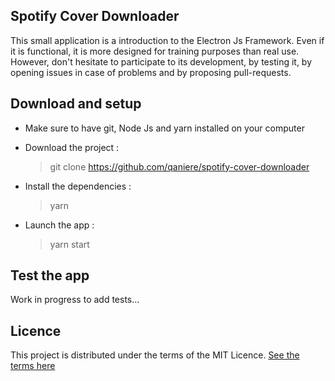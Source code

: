 ## Spotify Cover Downloader

This small application is a introduction to the Electron Js Framework. Even if it is functional, it is more 
designed for training purposes than real use. However, don't hesitate to participate to its development, by testing it, 
by opening issues in case of problems and by proposing pull-requests.

## Download and setup

* Make sure to have git, Node Js and yarn installed on your computer

* Download the project :

  > git clone https://github.com/qaniere/spotify-cover-downloader
 
* Install the dependencies :
  
  >  yarn
  
* Launch the app :

  > yarn start
  
## Test the app

Work in progress to add tests...

## Licence

This project is distributed under the terms of the MIT Licence. [See the terms here](https://github.com/qaniere/spotify-cover-downloader/blob/master/LICENSE)
